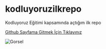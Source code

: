 # kodluyoruzilkrepo
Kodluyoruz Eğitimi kapsamında açtığım ilk repo

[Github Sayfama Gitmek İçin Tıklayınız](https://github.com/recepozdes)

![Gorsel](https://picsum.photos/200/300)


